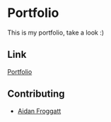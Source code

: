 # Portfolio

This is my portfolio, take a look :)

## Link
[Portfolio](https://aidanfroggatt.github.io/portfolio/)

## Contributing

- [Aidan Froggatt](https://github.com/aidanfroggatt)
